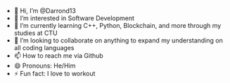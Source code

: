 - 👋 Hi, I’m @Darrond13
- 👀 I’m interested in Software Development 
- 🌱 I’m currently learning C++, Python, Blockchain, and more through my studies at CTU 
- 💞️ I’m looking to collaborate on anything to expand my understanding on all coding languages 
- 📫 How to reach me via Github   
- 😄 Pronouns: He/Him
- ⚡ Fun fact: I love to workout 

<!---
Darrond13/Darrond13 is a ✨ special ✨ repository because its `README.md` (this file) appears on your GitHub profile.
You can click the Preview link to take a look at your changes.
--->
